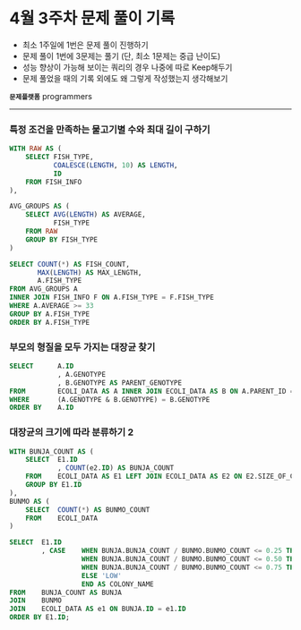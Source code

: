 # 4월 3주차 문제 풀이 기록

- 최소 1주일에 1번은 문제 풀이 진행하기
- 문제 풀이 1번에 3문제는 풀기 (단, 최소 1문제는 중급 난이도)
- 성능 향상이 가능해 보이는 쿼리의 경우 나중에 따로 Keep해두기
- 문제 풀었을 때의 기록 외에도 왜 그렇게 작성했는지 생각해보기

**`문제플랫폼`** programmers

---

### 특정 조건을 만족하는 물고기별 수와 최대 길이 구하기

```sql
WITH RAW AS (
    SELECT FISH_TYPE,
           COALESCE(LENGTH, 10) AS LENGTH,
           ID
    FROM FISH_INFO
), 

AVG_GROUPS AS (
    SELECT AVG(LENGTH) AS AVERAGE,
           FISH_TYPE
    FROM RAW
    GROUP BY FISH_TYPE
)

SELECT COUNT(*) AS FISH_COUNT,
       MAX(LENGTH) AS MAX_LENGTH,
       A.FISH_TYPE
FROM AVG_GROUPS A
INNER JOIN FISH_INFO F ON A.FISH_TYPE = F.FISH_TYPE
WHERE A.AVERAGE >= 33
GROUP BY A.FISH_TYPE
ORDER BY A.FISH_TYPE
```

### 부모의 형질을 모두 가지는 대장균 찾기

```sql
SELECT      A.ID
            , A.GENOTYPE
            , B.GENOTYPE AS PARENT_GENOTYPE
FROM        ECOLI_DATA AS A INNER JOIN ECOLI_DATA AS B ON A.PARENT_ID = B.ID
WHERE       (A.GENOTYPE & B.GENOTYPE) = B.GENOTYPE
ORDER BY    A.ID
```

### 대장균의 크기에 따라 분류하기 2

```sql
WITH BUNJA_COUNT AS (
    SELECT  E1.ID
            , COUNT(e2.ID) AS BUNJA_COUNT
    FROM    ECOLI_DATA AS E1 LEFT JOIN ECOLI_DATA AS E2 ON E2.SIZE_OF_COLONY >= E1.SIZE_OF_COLONY
    GROUP BY E1.ID
), 
BUNMO AS (
    SELECT  COUNT(*) AS BUNMO_COUNT 
    FROM    ECOLI_DATA
)

SELECT  E1.ID
        , CASE    WHEN BUNJA.BUNJA_COUNT / BUNMO.BUNMO_COUNT <= 0.25 THEN 'CRITICAL'
                  WHEN BUNJA.BUNJA_COUNT / BUNMO.BUNMO_COUNT <= 0.50 THEN 'HIGH'
                  WHEN BUNJA.BUNJA_COUNT / BUNMO.BUNMO_COUNT <= 0.75 THEN 'MEDIUM'
                  ELSE 'LOW'
                  END AS COLONY_NAME
FROM    BUNJA_COUNT AS BUNJA
JOIN    BUNMO
JOIN    ECOLI_DATA AS e1 ON BUNJA.ID = e1.ID
ORDER BY E1.ID;

```